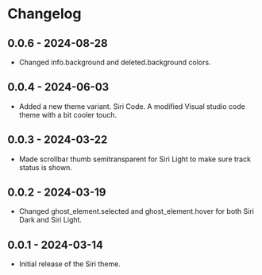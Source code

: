 # Changelog

## 0.0.6 - 2024-08-28

- Changed info.background and deleted.background colors.

## 0.0.4 - 2024-06-03

- Added a new theme variant. Siri Code. A modified Visual studio code theme with a bit cooler touch.

## 0.0.3 - 2024-03-22

- Made scrollbar thumb semitransparent for Siri Light to make sure track status is shown.

## 0.0.2 - 2024-03-19

- Changed ghost_element.selected and ghost_element.hover for both Siri Dark and Siri Light.

## 0.0.1 - 2024-03-14

- Initial release of the Siri theme.
